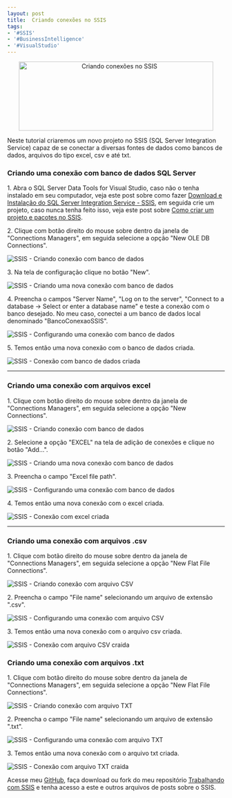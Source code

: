 ```yaml
---
layout: post
title:  Criando conexões no SSIS
tags:
- '#SSIS'
- '#BusinessIntelligence'
- '#VisualStudio'
---
```


<div style="text-align:center">
<p><img src="https://raw.githubusercontent.com/mateusblopes/mateusblopes.github.io/master/_posts/img/ConnectionsSSIS14.png" alt="Criando conexões no SSIS" height="160" width="450"/></p>
</div>

<p>Neste tutorial criaremos um novo projeto no SSIS (SQL Server Integration Service) capaz de se conectar a diversas fontes de dados como bancos de dados, arquivos do tipo excel, csv e até txt.</p>

<h3 id="heading3">Criando uma conexão com banco de dados SQL Server</h3>

<p>1. Abra o SQL Server Data Tools for Visual Studio, caso não o tenha instalado em seu computador, veja este post sobre como fazer <a href="http:/mateusblopes.github.io/download-e-instalacao-sql-server-integration-service-ssis" target="_blank">Download e Instalação do SQL Server Integration Service - SSIS</a>, em seguida crie um projeto, caso nunca tenha feito isso, veja este post sobre <a href="http://mateusblopes.github.io/criando-projeto-e-pacotes-no-ssis" target="_blank">Como criar um projeto e pacotes no SSIS</a>.</p>

<p>2. Clique com botão direito do mouse sobre dentro da janela de "Connections Managers", em seguida selecione a opção "New OLE DB Connections".</p>

<p><img src="https://raw.githubusercontent.com/mateusblopes/mateusblopes.github.io/master/_posts/img/ConnectionsSSIS1.png" alt="SSIS - Criando conexão com banco de dados" /></p>

<p>3. Na tela de configuração clique no botão "New".</p>

<p><img src="https://raw.githubusercontent.com/mateusblopes/mateusblopes.github.io/master/_posts/img/ConnectionsSSIS2.png" alt="SSIS - Criando uma nova conexão com banco de dados" /></p>

<p>4. Preencha o campos "Server Name", "Log on to the server", "Connect to a database -> Select or enter a database name" e teste a conexão com o banco desejado. No meu caso, conectei a um banco de dados local denominado "BancoConexaoSSIS".</p>

<p><img src="https://raw.githubusercontent.com/mateusblopes/mateusblopes.github.io/master/_posts/img/ConnectionsSSIS3.png" alt="SSIS - Configurando uma conexão com banco de dados" /></p>

<p>5. Temos então uma nova conexão com o banco de dados criada.</p>

<p><img src="https://raw.githubusercontent.com/mateusblopes/mateusblopes.github.io/master/_posts/img/ConnectionsSSIS4.png" alt="SSIS - Conexão com banco de dados criada" /></p>

<hr/>

<h3 id="heading3">Criando uma conexão com arquivos excel</h3>

<p>1. Clique com botão direito do mouse sobre dentro da janela de "Connections Managers", em seguida selecione a opção "New Connections".</p>

<p><img src="https://raw.githubusercontent.com/mateusblopes/mateusblopes.github.io/master/_posts/img/ConnectionsSSIS5.png" alt="SSIS - Criando conexão com banco de dados" /></p>

<p>2. Selecione a opção "EXCEL" na tela de adição de conexões e clique no botão "Add...".</p>

<p><img src="https://raw.githubusercontent.com/mateusblopes/mateusblopes.github.io/master/_posts/img/ConnectionsSSIS6.png" alt="SSIS - Criando uma nova conexão com banco de dados" /></p>

<p>3. Preencha o campo "Excel file path".</p>

<p><img src="https://raw.githubusercontent.com/mateusblopes/mateusblopes.github.io/master/_posts/img/ConnectionsSSIS7.png" alt="SSIS - Configurando uma conexão com banco de dados" /></p>

<p>4. Temos então uma nova conexão com o excel criada.</p>

<p><img src="https://raw.githubusercontent.com/mateusblopes/mateusblopes.github.io/master/_posts/img/ConnectionsSSIS8.png" alt="SSIS - Conexão com excel criada" /></p>

<hr/>

<h3 id="heading3">Criando uma conexão com arquivos .csv</h3>

<p>1. Clique com botão direito do mouse sobre dentro da janela de "Connections Managers", em seguida selecione a opção "New Flat File Connections".</p>

<p><img src="https://raw.githubusercontent.com/mateusblopes/mateusblopes.github.io/master/_posts/img/ConnectionsSSIS9.png" alt="SSIS - Criando conexão com arquivo CSV"/></p>

<p>2. Preencha o campo "File name" selecionando um arquivo de extensão ".csv".</p>

<p><img src="https://raw.githubusercontent.com/mateusblopes/mateusblopes.github.io/master/_posts/img/ConnectionsSSIS10.png" alt="SSIS - Configurando uma conexão com arquivo CSV" /></p>

<p>3. Temos então uma nova conexão com o arquivo csv criada.</p>

<p><img src="https://raw.githubusercontent.com/mateusblopes/mateusblopes.github.io/master/_posts/img/ConnectionsSSIS11.png" alt="SSIS - Conexão com arquivo CSV craida" /></p>

<h3 id="heading3">Criando uma conexão com arquivos .txt</h3>

<p>1. Clique com botão direito do mouse sobre dentro da janela de "Connections Managers", em seguida selecione a opção "New Flat File Connections".</p>

<p><img src="https://raw.githubusercontent.com/mateusblopes/mateusblopes.github.io/master/_posts/img/ConnectionsSSIS9.png" alt="SSIS - Criando conexão com arquivo TXT"/></p>

<p>2. Preencha o campo "File name" selecionando um arquivo de extensão ".txt".</p>

<p><img src="https://raw.githubusercontent.com/mateusblopes/mateusblopes.github.io/master/_posts/img/ConnectionsSSIS12.png" alt="SSIS - Configurando uma conexão com arquivo TXT" /></p>

<p>3. Temos então uma nova conexão com o arquivo txt criada.</p>

<p><img src="https://raw.githubusercontent.com/mateusblopes/mateusblopes.github.io/master/_posts/img/ConnectionsSSIS13.png" alt="SSIS - Conexão com arquivo TXT craida" /></p>

<p>Acesse meu <a href="https://github.com/mateusblopes" target="_blank">GitHub</a>, faça download ou fork do meu repositório <a href="https://github.com/mateusblopes/trabalhando-com-ssis" target="_blank">Trabalhando com SSIS</a> e tenha acesso a este e outros arquivos de posts sobre o SSIS.</p>

